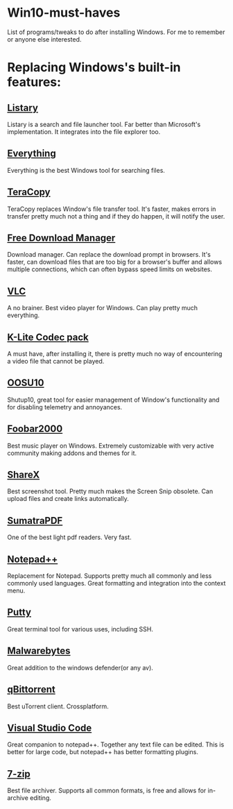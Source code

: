 # Win10-must-haves
List of programs/tweaks to do after installing Windows. For me to remember or anyone else interested.

# Replacing Windows's built-in features:

## [Listary](https://www.listary.com/)
Listary is a search and file launcher tool. Far better than Microsoft's implementation. It integrates into the file explorer too.

## [Everything](https://www.voidtools.com/)
Everything is the best Windows tool for searching files. 

## [TeraCopy](https://www.codesector.com/teracopy)
TeraCopy replaces Window's file transfer tool. It's faster, makes errors in transfer pretty much not a thing and if they
do happen, it will notify the user.

## [Free Download Manager](https://www.freedownloadmanager.org/)
Download manager. Can replace the download prompt in browsers. It's faster, can download files that are too big for a browser's
buffer and allows multiple connections, which can often bypass speed limits on websites.

## [VLC](https://www.videolan.org/vlc/)
A no brainer. Best video player for Windows. Can play pretty much everything.

## [K-Lite Codec pack](https://codecguide.com/download_kl.htm)
A must have, after installing it, there is pretty much no way of encountering a video file that cannot be played.

## [OOSU10](https://www.oo-software.com/en/shutup10)
Shutup10, great tool for easier management of Window's functionality and for disabling telemetry and annoyances.

## [Foobar2000](https://www.foobar2000.org/)
Best music player on Windows. Extremely customizable with very active community making addons and themes for it.

## [ShareX](https://getsharex.com/)
Best screenshot tool. Pretty much makes the Screen Snip obsolete. Can upload files and create links automatically.

## [SumatraPDF](https://www.sumatrapdfreader.org/free-pdf-reader.html)
One of the best light pdf readers. Very fast.

## [Notepad++](https://notepad-plus-plus.org/downloads/)
Replacement for Notepad. Supports pretty much all commonly and less commonly used languages. Great formatting and integration into the context menu.

## [Putty](https://www.chiark.greenend.org.uk/~sgtatham/putty/)
Great terminal tool for various uses, including SSH.

## [Malwarebytes](https://www.malwarebytes.com/)
Great addition to the windows defender(or any av). 

## [qBittorrent](https://www.qbittorrent.org/)
Best uTorrent client. Crossplatform.

## [Visual Studio Code](https://code.visualstudio.com/)
Great companion to notepad++. Together any text file can be edited. This is better for large code, but notepad++ has better formatting plugins.

## [7-zip](https://www.7-zip.org/)
Best file archiver. Supports all common formats, is free and allows for in-archive editing.
